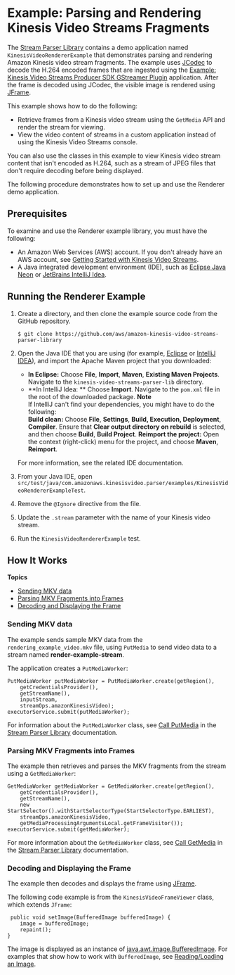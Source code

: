 # Example: Parsing and Rendering Kinesis Video Streams Fragments<a name="examples-renderer"></a>

The [Stream Parser Library](parser-library.md) contains a demo application named `KinesisVideoRendererExample` that demonstrates parsing and rendering Amazon Kinesis video stream fragments\. The example uses [JCodec](http://jcodec.org/) to decode the H\.264 encoded frames that are ingested using the [Example: Kinesis Video Streams Producer SDK GStreamer Plugin](examples-gstreamer-plugin.md) application\. After the frame is decoded using JCodec, the visible image is rendered using [JFrame](https://docs.oracle.com/javase/7/docs/api/javax/swing/JFrame.html)\. 

This example shows how to do the following:
+ Retrieve frames from a Kinesis video stream using the `GetMedia` API and render the stream for viewing\.
+ View the video content of streams in a custom application instead of using the Kinesis Video Streams console\.

You can also use the classes in this example to view Kinesis video stream content that isn't encoded as H\.264, such as a stream of JPEG files that don't require decoding before being displayed\.

The following procedure demonstrates how to set up and use the Renderer demo application\.

## Prerequisites<a name="examples-renderer-prerequisites"></a>

To examine and use the Renderer example library, you must have the following:
+ An Amazon Web Services \(AWS\) account\. If you don't already have an AWS account, see [Getting Started with Kinesis Video Streams](https://docs.aws.amazon.com/kinesisvideostreams/latest/dg/getting-started.html)\.
+ A Java integrated development environment \(IDE\), such as [Eclipse Java Neon](https://www.eclipse.org/downloads/packages/release/neon/3/eclipse-jee-neon-3) or [JetBrains IntelliJ Idea](https://www.jetbrains.com/idea/download/)\.

## Running the Renderer Example<a name="examples-renderer-procedure"></a>

1. Create a directory, and then clone the example source code from the GitHub repository\.

   ```
   $ git clone https://github.com/aws/amazon-kinesis-video-streams-parser-library
   ```

1. Open the Java IDE that you are using \(for example, [Eclipse](http://www.eclipse.org/) or [IntelliJ IDEA](https://www.jetbrains.com/idea/)\), and import the Apache Maven project that you downloaded: 
   + **In Eclipse:** Choose **File**, **Import**, **Maven**, **Existing Maven Projects**\. Navigate to the `kinesis-video-streams-parser-lib` directory\.
   + **In IntelliJ Idea: ** Choose **Import**\. Navigate to the `pom.xml` file in the root of the downloaded package\.
**Note**  
If IntelliJ can't find your dependencies, you might have to do the following:   
**Build clean:** Choose **File**, **Settings**, **Build, Execution, Deployment**, **Compiler**\. Ensure that **Clear output directory on rebuild** is selected, and then choose **Build**, **Build Project**\.
**Reimport the project:** Open the context \(right\-click\) menu for the project, and choose **Maven**, **Reimport**\.

    For more information, see the related IDE documentation\.

1. From your Java IDE, open `src/test/java/com.amazonaws.kinesisvideo.parser/examples/KinesisVideoRendererExampleTest`\. 

1. Remove the `@Ignore` directive from the file\.

1. Update the `.stream` parameter with the name of your Kinesis video stream\.

1. Run the `KinesisVideoRendererExample` test\.

## How It Works<a name="examples-renderer-howitworks"></a>

**Topics**
+ [Sending MKV data](#examples-renderer-howitworks-send)
+ [Parsing MKV Fragments into Frames](#examples-renderer-howitworks-parse)
+ [Decoding and Displaying the Frame](#examples-renderer-howitworks-display)

### Sending MKV data<a name="examples-renderer-howitworks-send"></a>

The example sends sample MKV data from the `rendering_example_video.mkv` file, using `PutMedia` to send video data to a stream named **render\-example\-stream**\.

The application creates a `PutMediaWorker`:

```
PutMediaWorker putMediaWorker = PutMediaWorker.create(getRegion(),
    getCredentialsProvider(),
    getStreamName(),
    inputStream,
    streamOps.amazonKinesisVideo);
executorService.submit(putMediaWorker);
```

For information about the `PutMediaWorker` class, see [Call PutMedia](parser-library-write.md#parser-library-write-example-putmedia) in the [Stream Parser Library](parser-library.md) documentation\.

### Parsing MKV Fragments into Frames<a name="examples-renderer-howitworks-parse"></a>

The example then retrieves and parses the MKV fragments from the stream using a `GetMediaWorker`:

```
GetMediaWorker getMediaWorker = GetMediaWorker.create(getRegion(),
    getCredentialsProvider(),
    getStreamName(),
    new StartSelector().withStartSelectorType(StartSelectorType.EARLIEST),
    streamOps.amazonKinesisVideo,
    getMediaProcessingArgumentsLocal.getFrameVisitor());
executorService.submit(getMediaWorker);
```

For more information about the `GetMediaWorker` class, see [Call GetMedia](parser-library-write.md#parser-library-write-example-getmedia) in the [Stream Parser Library](parser-library.md) documentation\.

### Decoding and Displaying the Frame<a name="examples-renderer-howitworks-display"></a>

The example then decodes and displays the frame using [JFrame](https://docs.oracle.com/javase/7/docs/api/javax/swing/JFrame.html)\.

The following code example is from the `KinesisVideoFrameViewer` class, which extends `JFrame`:

```
 public void setImage(BufferedImage bufferedImage) {
    image = bufferedImage;
    repaint();
}
```

The image is displayed as an instance of [java\.awt\.image\.BufferedImage](https://docs.oracle.com/javase/7/docs/api/java/awt/image/BufferedImage.html)\. For examples that show how to work with `BufferedImage`, see [Reading/Loading an Image](https://docs.oracle.com/javase/tutorial/2d/images/loadimage.html)\.
